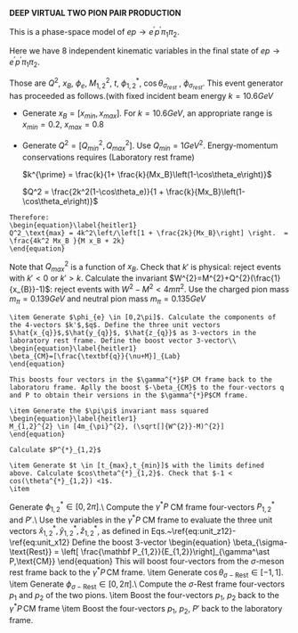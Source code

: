 **DEEP VIRTUAL TWO PION PAIR PRODUCTION**

 This is a phase-space model of $ep \rightarrow e^{\prime} p^{\prime} \pi_{1} \pi_{2}$.
 
 Here we have 8 independent kinematic variables in the final state of  $ep \rightarrow e^{\prime} p^{\prime} \pi_{1} \pi_{2}$. 
 
 Those are $Q^{2}$, $x_{B}$, $\phi_{e}$, $M_{1,2}^{2}$, $t$, $\phi_{1,2}^{*}$, $\cos\theta_{\sigma_{rest}}$ , $\phi_{\sigma_{rest}}$.
 This event generator has proceeded as follows.(with fixed incident beam energy $k=10.6 GeV$
 

   
   - Generate $x_{B}=[x_{min},x_{max}]$. For $k=10.6 GeV$, an appropriate range is
    $x_{min}=0.2$,  $x_{max}=0.8$
    
   - Generate $Q^{2}=[Q^{2}_{min}, Q^{2}_{max}]$. Use $Q_{min}=1GeV^2$. Energy-momentum conservations requires (Laboratory rest frame)
   
     $k^{\prime} = \frac{k}{1+ \frac{k}{Mx_B}\left(1-\cos\theta_e\right)}$
    
     $Q^2 = \frac{2k^2(1-\cos\theta_e)}{1 + \frac{k}{Mx_B}\left(1-\cos\theta_e\right)}$
   
    Therefore:
    \begin{equation}\label{heitler1}
    Q^2_\text{max} = 4k^2\left/\left[1 + \frac{2k}{Mx_B}\right] \right.  = \frac{4k^2 Mx_B }{M x_B + 2k}
    \end{equation}
 Note that $Q^{2}_{max}$ is a function of $x_{B}$. Check that $k'$ is physical: reject events with $k'<0$ or $k'>k$. Calculate the invariant $W^{2}=M^{2}+Q^{2}(\frac{1}{x_{B}}-1)$: reject events with $W^{2}-M^{2}< 4m\pi^{2}$. Use the charged pion mass $m_{\pi}=0.139 GeV$ and neutral pion mass $m_{\pi}=0.135 GeV$
    
    \item Generate $\phi_{e} \in [0,2\pi]$. Calculate the components of the 4-vectors $k'$,$q$. Define the three unit vectors $\hat{x_{q}}$,$\hat{y_{q}}$, $\hat{z_{q}}$ as 3-vectors in the laboratory rest frame. Define the boost vector 3-vector\\
    \begin{equation}\label{heitler1}
    \beta_{CM}=[\frac{\textbf{q}}{\nu+M}]_{Lab}
    \end{equation}
   
    This boosts four vectors in the $\gamma^{*}$P CM frame back to the laboratoru frame. Aplly the boost $-\beta_{CM}$ to the four-vectors q and P to obtain their versions in the $\gamma^{*}P$CM frame.
    
    \item Generate the $\pi\pi$ invariant mass squared
    \begin{equation}\label{heitler1}
    M_{1,2}^{2} \in [4m_{\pi}^{2}, (\sqrt[]{W^{2}}-M)^{2}]
    \end{equation}
    
    Calculate $P^{*}_{1,2}$
    
    \item Generate $t \in [t_{max},t_{min}]$ with the limits defined above. Calculate $cos\theta^{*}_{1,2}$. Check that $-1 < cos(\theta^{*}_{1,2}) <1$.
    \item
Generate $\phi_{1,2}^\ast \in[0,2\pi]$.\\
Compute the  $\gamma^\ast P$ CM frame four-vectors $P_{1,2}^\ast$ and $P'$.\\
Use the variables in the  $\gamma^\ast P$ CM frame to evaluate the three unit vectors $\hat x_{1,2}^\ast, \hat y_{1,2}^\ast, \hat z_{1,2}^\ast$, as defined in Eqs.~\ref{eq:unit_z12}-\ref{eq:unit_x12}
Define the boost 3-vector
\begin{equation}
\beta_{\sigma-\text{Rest}} = \left[ \frac{\mathbf P_{1,2}}{E_{1,2}}\right]_{\gamma^\ast P\,\text{CM}}
\end{equation}
This  will boost four-vectors from the $\sigma$-meson rest frame back to the $\gamma^\ast P\,\text{CM}$ frame.
\item
Generate $\cos\theta_{\sigma-\text{Rest}} \in [-1,1]$.
\item
Generate $\phi_{\sigma-\text{Rest}} \in [0,2\pi]$.\\
Compute the $\sigma\text{-Rest}$ frame four-vectors $p_1$ and $p_2$ of the two pions.
\item
Boost the four-vectors $p_1$, $p_2$ back to the  $\gamma^\ast P\,\text{CM}$ frame
\item
Boost the four-vectors $p_1$,  $p_2$, $P'$ back to the laboratory frame.
    

